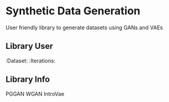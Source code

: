 # Synthetic Data Generation

User friendly library to generate datasets using GANs and VAEs

## Library User

:Dataset:
:Iterations:

## Library Info

PGGAN
WGAN
IntroVae
